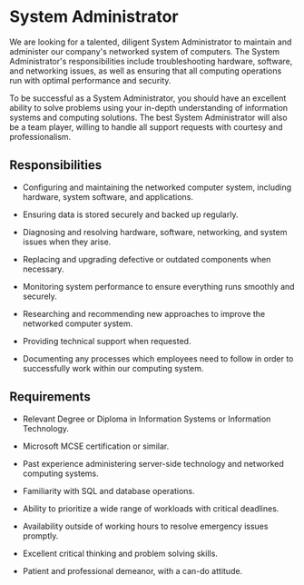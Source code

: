 # System Administrator

We are looking for a talented, diligent System Administrator to maintain and administer our company's networked system of computers. The System Administrator's responsibilities include troubleshooting hardware, software, and networking issues, as well as ensuring that all computing operations run with optimal performance and security.

To be successful as a System Administrator, you should have an excellent ability to solve problems using your in-depth understanding of information systems and computing solutions. The best System Administrator will also be a team player, willing to handle all support requests with courtesy and professionalism.

## Responsibilities

* Configuring and maintaining the networked computer system, including hardware, system software, and applications.

* Ensuring data is stored securely and backed up regularly.

* Diagnosing and resolving hardware, software, networking, and system issues when they arise.

* Replacing and upgrading defective or outdated components when necessary.

* Monitoring system performance to ensure everything runs smoothly and securely.

* Researching and recommending new approaches to improve the networked computer system.

* Providing technical support when requested.

* Documenting any processes which employees need to follow in order to successfully work within our computing system.

## Requirements

* Relevant Degree or Diploma in Information Systems or Information Technology.

* Microsoft MCSE certification or similar.

* Past experience administering server-side technology and networked computing systems.

* Familiarity with SQL and database operations.

* Ability to prioritize a wide range of workloads with critical deadlines.

* Availability outside of working hours to resolve emergency issues promptly.

* Excellent critical thinking and problem solving skills.

* Patient and professional demeanor, with a can-do attitude.

